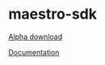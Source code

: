 # maestro-sdk

[Alpha download](https://github.com/Contact-Control-Interfaces/maestro-sdk/releases/tag/v0.1a)

[Documentation](https://contact-control-interfaces.github.io/maestro-sdk-docs/C/html/index.html)
